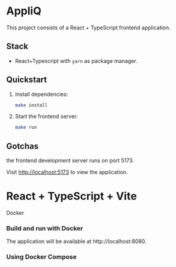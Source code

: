 # AppliQ

This project consists of a React + TypeScript frontend application.

## Stack

- React+Typescript with `yarn` as package manager.

## Quickstart

1. Install dependencies:

    ```bash
    make install
    ```

2. Start the frontend server:

    ```bash
    make run
    ```

## Gotchas

the frontend development server runs on port 5173.

Visit <http://localhost:5173> to view the application.


# React + TypeScript + Vite


 Docker

### Build and run with Docker

The application will be available at http://localhost:8080.

### Using Docker Compose
